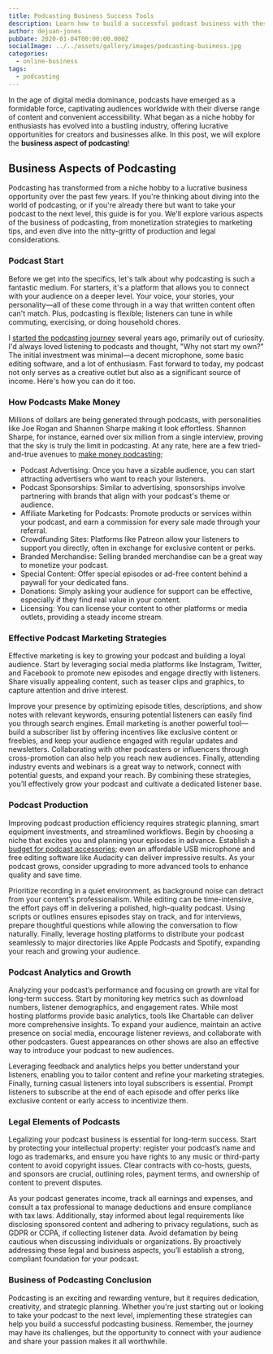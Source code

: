 ```yaml
---
title: Podcasting Business Success Tools
description: Learn how to build a successful podcast business with these models. Explore the business of podcasting, its components and more.
author: dejuan-jones
pubDate: 2020-01-04T00:00:00.000Z
socialImage: ../../assets/gallery/images/podcasting-business.jpg
categories:
  - online-business
tags:
  - podcasting
---
```


In the age of digital media dominance, podcasts have emerged as a formidable force, captivating audiences worldwide with their diverse range of content and convenient accessibility. What began as a niche hobby for enthusiasts has evolved into a bustling industry, offering lucrative opportunities for creators and businesses alike. In this post, we will explore the **business aspect of podcasting**!

## Business Aspects of Podcasting

Podcasting has transformed from a niche hobby to a lucrative business opportunity over the past few years. If you're thinking about diving into the world of podcasting, or if you're already there but want to take your podcast to the next level, this guide is for you. We'll explore various aspects of the business of podcasting, from monetization strategies to marketing tips, and even dive into the nitty-gritty of production and legal considerations.

### Podcast Start

Before we get into the specifics, let's talk about why podcasting is such a fantastic medium. For starters, it's a platform that allows you to connect with your audience on a deeper level. Your voice, your stories, your personality—all of these come through in a way that written content often can't match. Plus, podcasting is flexible; listeners can tune in while commuting, exercising, or doing household chores.

I [started the podcasting journey](/blog/how-to-start-a-podcast) several years ago, primarily out of curiosity. I'd always loved listening to podcasts and thought, "Why not start my own?" The initial investment was minimal—a decent microphone, some basic editing software, and a lot of enthusiasm. Fast forward to today, my podcast not only serves as a creative outlet but also as a significant source of income. Here's how you can do it too.

### How Podcasts Make Money

Millions of dollars are being generated through podcasts, with personalities like Joe Rogan and Shannon Sharpe making it look effortless. Shannon Sharpe, for instance, earned over six million from a single interview, proving that the sky is truly the limit in podcasting. At any rate, here are a few tried-and-true avenues to [make money podcasting](/blog/how-do-podcasts-make-money);

* Podcast Advertising: Once you have a sizable audience, you can start attracting advertisers who want to reach your listeners.
* Podcast Sponsorships: Similar to advertising, sponsorships involve partnering with brands that align with your podcast's theme or audience.
* Affiliate Marketing for Podcasts: Promote products or services within your podcast, and earn a commission for every sale made through your referral.
* Crowdfunding Sites: Platforms like Patreon allow your listeners to support you directly, often in exchange for exclusive content or perks.
* Branded Merchandise: Selling branded merchandise can be a great way to monetize your podcast.
* Special Content: Offer special episodes or ad-free content behind a paywall for your dedicated fans.
* Donations: Simply asking your audience for support can be effective, especially if they find real value in your content.
* Licensing: You can license your content to other platforms or media outlets, providing a steady income stream.

### Effective Podcast Marketing Strategies

Effective marketing is key to growing your podcast and building a loyal audience. Start by leveraging social media platforms like Instagram, Twitter, and Facebook to promote new episodes and engage directly with listeners. Share visually appealing content, such as teaser clips and graphics, to capture attention and drive interest.

Improve your presence by optimizing episode titles, descriptions, and show notes with relevant keywords, ensuring potential listeners can easily find you through search engines. Email marketing is another powerful tool—build a subscriber list by offering incentives like exclusive content or freebies, and keep your audience engaged with regular updates and newsletters. Collaborating with other podcasters or influencers through cross-promotion can also help you reach new audiences. Finally, attending industry events and webinars is a great way to network, connect with potential guests, and expand your reach. By combining these strategies, you’ll effectively grow your podcast and cultivate a dedicated listener base.

### Podcast Production

Improving podcast production efficiency requires strategic planning, smart equipment investments, and streamlined workflows. Begin by choosing a niche that excites you and planning your episodes in advance. Establish a [budget for podcast accessories](/blog/podcasting-equipment-budget); even an affordable USB microphone and free editing software like Audacity can deliver impressive results. As your podcast grows, consider upgrading to more advanced tools to enhance quality and save time.

Prioritize recording in a quiet environment, as background noise can detract from your content's professionalism. While editing can be time-intensive, the effort pays off in delivering a polished, high-quality podcast. Using scripts or outlines ensures episodes stay on track, and for interviews, prepare thoughtful questions while allowing the conversation to flow naturally. Finally, leverage hosting platforms to distribute your podcast seamlessly to major directories like Apple Podcasts and Spotify, expanding your reach and growing your audience.

### Podcast Analytics and Growth

Analyzing your podcast’s performance and focusing on growth are vital for long-term success. Start by monitoring key metrics such as download numbers, listener demographics, and engagement rates. While most hosting platforms provide basic analytics, tools like Chartable can deliver more comprehensive insights. To expand your audience, maintain an active presence on social media, encourage listener reviews, and collaborate with other podcasters. Guest appearances on other shows are also an effective way to introduce your podcast to new audiences.

Leveraging feedback and analytics helps you better understand your listeners, enabling you to tailor content and refine your marketing strategies. Finally, turning casual listeners into loyal subscribers is essential. Prompt listeners to subscribe at the end of each episode and offer perks like exclusive content or early access to incentivize them.

### Legal Elements of Podcasts

Legalizing your podcast business is essential for long-term success. Start by protecting your intellectual property: register your podcast’s name and logo as trademarks, and ensure you have rights to any music or third-party content to avoid copyright issues. Clear contracts with co-hosts, guests, and sponsors are crucial, outlining roles, payment terms, and ownership of content to prevent disputes.

As your podcast generates income, track all earnings and expenses, and consult a tax professional to manage deductions and ensure compliance with tax laws. Additionally, stay informed about legal requirements like disclosing sponsored content and adhering to privacy regulations, such as GDPR or CCPA, if collecting listener data. Avoid defamation by being cautious when discussing individuals or organizations. By proactively addressing these legal and business aspects, you’ll establish a strong, compliant foundation for your podcast.

### Business of Podcasting Conclusion

Podcasting is an exciting and rewarding venture, but it requires dedication, creativity, and strategic planning. Whether you're just starting out or looking to take your podcast to the next level, implementing these strategies can help you build a successful podcasting business. Remember, the journey may have its challenges, but the opportunity to connect with your audience and share your passion makes it all worthwhile.
